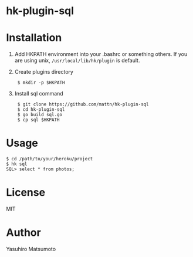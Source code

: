 # hk-plugin-sql

# Installation

1. Add HKPATH environment into your .bashrc or something others.
  If you are using unix, `/usr/local/lib/hk/plugin` is default.

2. Create plugins directory

        $ mkdir -p $HKPATH

3. Install sql command

        $ git clone https://github.com/mattn/hk-plugin-sql
        $ cd hk-plugin-sql
        $ go build sql.go
        $ cp sql $HKPATH

# Usage

    $ cd /path/to/your/heroku/project
    $ hk sql
    SQL> select * from photos;
   
# License

MIT

# Author

Yasuhiro Matsumoto
